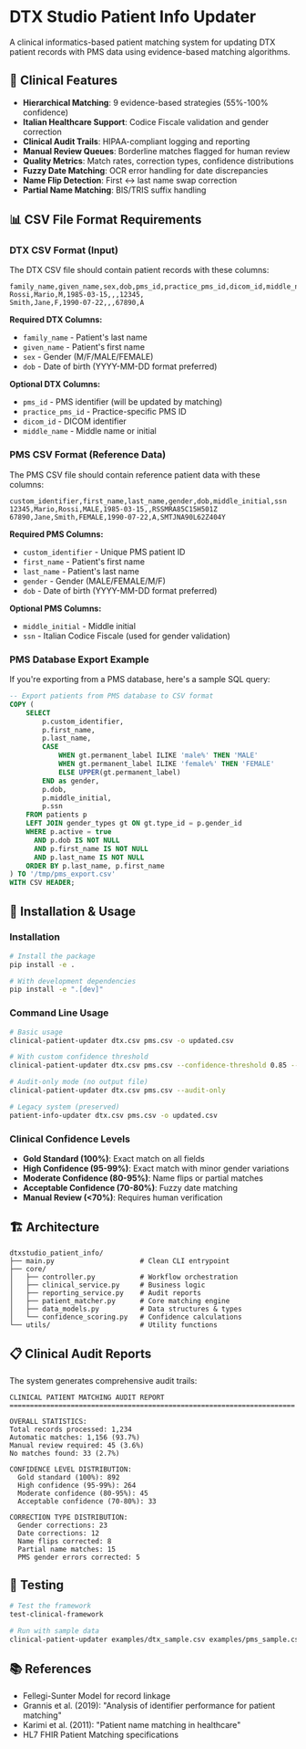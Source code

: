 # DTX Studio Patient Info Updater

A clinical informatics-based patient matching system for updating DTX patient records with PMS data using evidence-based matching algorithms.

## 🏥 Clinical Features

- **Hierarchical Matching**: 9 evidence-based strategies (55%-100% confidence)
- **Italian Healthcare Support**: Codice Fiscale validation and gender correction
- **Clinical Audit Trails**: HIPAA-compliant logging and reporting
- **Manual Review Queues**: Borderline matches flagged for human review
- **Quality Metrics**: Match rates, correction types, confidence distributions
- **Fuzzy Date Matching**: OCR error handling for date discrepancies
- **Name Flip Detection**: First ↔ last name swap correction
- **Partial Name Matching**: BIS/TRIS suffix handling

## 📊 CSV File Format Requirements

### DTX CSV Format (Input)
The DTX CSV file should contain patient records with these columns:

```csv
family_name,given_name,sex,dob,pms_id,practice_pms_id,dicom_id,middle_name
Rossi,Mario,M,1985-03-15,,,12345,
Smith,Jane,F,1990-07-22,,,67890,A
```

**Required DTX Columns:**
- `family_name` - Patient's last name
- `given_name` - Patient's first name  
- `sex` - Gender (M/F/MALE/FEMALE)
- `dob` - Date of birth (YYYY-MM-DD format preferred)

**Optional DTX Columns:**
- `pms_id` - PMS identifier (will be updated by matching)
- `practice_pms_id` - Practice-specific PMS ID
- `dicom_id` - DICOM identifier
- `middle_name` - Middle name or initial

### PMS CSV Format (Reference Data)
The PMS CSV file should contain reference patient data with these columns:

```csv
custom_identifier,first_name,last_name,gender,dob,middle_initial,ssn
12345,Mario,Rossi,MALE,1985-03-15,,RSSMRA85C15H501Z
67890,Jane,Smith,FEMALE,1990-07-22,A,SMTJNA90L62Z404Y
```

**Required PMS Columns:**
- `custom_identifier` - Unique PMS patient ID
- `first_name` - Patient's first name
- `last_name` - Patient's last name
- `gender` - Gender (MALE/FEMALE/M/F)
- `dob` - Date of birth (YYYY-MM-DD format preferred)

**Optional PMS Columns:**
- `middle_initial` - Middle initial
- `ssn` - Italian Codice Fiscale (used for gender validation)

### PMS Database Export Example

If you're exporting from a PMS database, here's a sample SQL query:

```sql
-- Export patients from PMS database to CSV format
COPY (
    SELECT 
        p.custom_identifier,
        p.first_name,
        p.last_name,
        CASE 
            WHEN gt.permanent_label ILIKE 'male%' THEN 'MALE'
            WHEN gt.permanent_label ILIKE 'female%' THEN 'FEMALE'
            ELSE UPPER(gt.permanent_label)
        END as gender,
        p.dob,
        p.middle_initial,
        p.ssn
    FROM patients p
    LEFT JOIN gender_types gt ON gt.type_id = p.gender_id
    WHERE p.active = true
      AND p.dob IS NOT NULL
      AND p.first_name IS NOT NULL
      AND p.last_name IS NOT NULL
    ORDER BY p.last_name, p.first_name
) TO '/tmp/pms_export.csv' 
WITH CSV HEADER;
```

## 🚀 Installation & Usage

### Installation
```bash
# Install the package
pip install -e .

# With development dependencies  
pip install -e ".[dev]"
```

### Command Line Usage
```bash
# Basic usage
clinical-patient-updater dtx.csv pms.csv -o updated.csv

# With custom confidence threshold
clinical-patient-updater dtx.csv pms.csv --confidence-threshold 0.85 --verbose

# Audit-only mode (no output file)
clinical-patient-updater dtx.csv pms.csv --audit-only

# Legacy system (preserved)
patient-info-updater dtx.csv pms.csv -o updated.csv
```

### Clinical Confidence Levels
- **Gold Standard (100%)**: Exact match on all fields
- **High Confidence (95-99%)**: Exact match with minor gender variations
- **Moderate Confidence (80-95%)**: Name flips or partial matches
- **Acceptable Confidence (70-80%)**: Fuzzy date matching
- **Manual Review (<70%)**: Requires human verification

## 🏗️ Architecture

```
dtxstudio_patient_info/
├── main.py                     # Clean CLI entrypoint
├── core/
│   ├── controller.py           # Workflow orchestration
│   ├── clinical_service.py     # Business logic
│   ├── reporting_service.py    # Audit reports
│   ├── patient_matcher.py      # Core matching engine
│   ├── data_models.py          # Data structures & types
│   └── confidence_scoring.py   # Confidence calculations
└── utils/                      # Utility functions
```

## 📋 Clinical Audit Reports

The system generates comprehensive audit trails:

```
CLINICAL PATIENT MATCHING AUDIT REPORT
======================================================================

OVERALL STATISTICS:
Total records processed: 1,234
Automatic matches: 1,156 (93.7%)
Manual review required: 45 (3.6%)
No matches found: 33 (2.7%)

CONFIDENCE LEVEL DISTRIBUTION:
  Gold standard (100%): 892
  High confidence (95-99%): 264
  Moderate confidence (80-95%): 45
  Acceptable confidence (70-80%): 33

CORRECTION TYPE DISTRIBUTION:
  Gender corrections: 23
  Date corrections: 12
  Name flips corrected: 8
  Partial name matches: 15
  PMS gender errors corrected: 5
```

## 🧪 Testing

```bash
# Test the framework
test-clinical-framework

# Run with sample data
clinical-patient-updater examples/dtx_sample.csv examples/pms_sample.csv --verbose
```

## 📚 References

- Fellegi-Sunter Model for record linkage
- Grannis et al. (2019): "Analysis of identifier performance for patient matching"
- Karimi et al. (2011): "Patient name matching in healthcare"
- HL7 FHIR Patient Matching specifications
